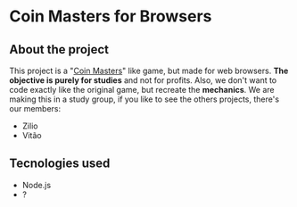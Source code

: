 # Coin Masters for Browsers 
## About the project
This project is a "[Coin Masters](https://play.google.com/store/apps/details?id=com.moonactive.coinmaster&hl=pt_BR&gl=US)" like game, but made for web browsers. **The objective is purely for studies** and not for profits. Also, we don't want to code exactly like the original game, but recreate the **mechanics**.
We are making this in a study group, if you like to see the others projects, there's our members:
- Zilio
- Vitão
## Tecnologies used
- Node.js
- ?
